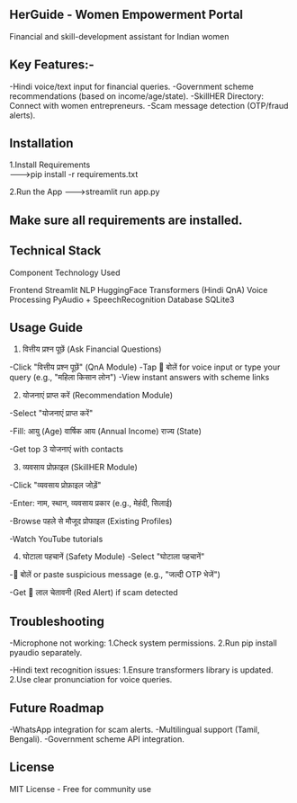 ## HerGuide - Women Empowerment Portal
Financial and skill-development assistant for Indian women

## Key Features:-

-Hindi voice/text input for financial queries.
-Government scheme recommendations (based on income/age/state).
-SkillHER Directory: Connect with women entrepreneurs.
-Scam message detection (OTP/fraud alerts).
 
## Installation  

1.Install Requirements  
--->pip install -r requirements.txt

2.Run the App
--->streamlit run app.py

## Make sure all requirements are installed.

## Technical Stack
Component	         Technology Used

Frontend	            Streamlit
NLP	                    HuggingFace Transformers (Hindi QnA)
Voice Processing	    PyAudio + SpeechRecognition
Database	            SQLite3


## Usage Guide
1. वित्तीय प्रश्न पूछें (Ask Financial Questions)

-Click "वित्तीय प्रश्न पूछें" (QnA Module)
-Tap 🎤 बोलें for voice input or type your query (e.g., "महिला किसान लोन")
-View instant answers with scheme links

2. योजनाएं प्राप्त करें (Recommendation Module)

-Select "योजनाएं प्राप्त करें"

-Fill:
आयु (Age)
वार्षिक आय (Annual Income)
राज्य (State)

-Get top 3 योजनाएं with contacts

3. व्यवसाय प्रोफ़ाइल (SkillHER Module)

-Click "व्यवसाय प्रोफ़ाइल जोड़ें"

-Enter: नाम, स्थान, व्यवसाय प्रकार (e.g., मेहंदी, सिलाई)

-Browse पहले से मौजूद प्रोफाइल (Existing Profiles)

-Watch YouTube tutorials 

4. घोटाला पहचानें (Safety Module)
-Select "घोटाला पहचानें"

-🎤 बोलें or paste suspicious message (e.g., "जल्दी OTP भेजें")

-Get 🛑 लाल चेतावनी (Red Alert) if scam detected


## Troubleshooting

-Microphone not working:
1.Check system permissions.
2.Run pip install pyaudio separately.

-Hindi text recognition issues:
1.Ensure transformers library is updated.
2.Use clear pronunciation for voice queries.


## Future Roadmap
-WhatsApp integration for scam alerts.
-Multilingual support (Tamil, Bengali).
-Government scheme API integration.


## License
MIT License - Free for community use